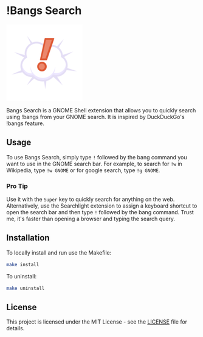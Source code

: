 # !Bangs Search

<img src="bang.png" width="200" height="200">

Bangs Search is a GNOME Shell extension that allows you to quickly search using !bangs from your GNOME search. It is inspired by DuckDuckGo's !bangs feature.

## Usage

To use Bangs Search, simply type `!` followed by the bang command you want to use in the GNOME search bar. For example, to search for `!w` in Wikipedia, type `!w GNOME` or for google search, type `!g GNOME`.

### Pro Tip

Use it with the `Super` key to quickly search for anything on the web. Alternatively, use the Searchlight extension to assign a keyboard shortcut to open the search bar and then type `!` followed by the bang command. Trust me, it's faster than opening a browser and typing the search query.

## Installation

To locally install and run use the Makefile:

```bash
make install
```

To uninstall:

```bash
make uninstall
```

## License

This project is licensed under the MIT License - see the [LICENSE](LICENSE) file for details.
